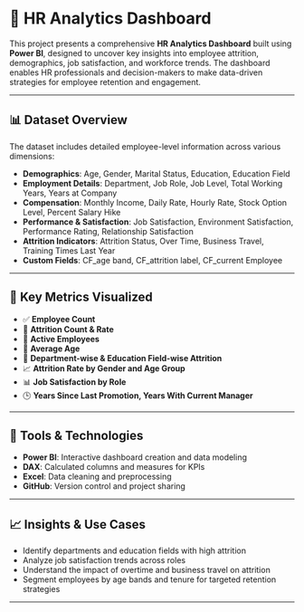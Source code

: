 # 🧠 HR Analytics Dashboard

This project presents a comprehensive **HR Analytics Dashboard** built using **Power BI**, designed to uncover key insights into employee attrition, demographics, job satisfaction, and workforce trends. The dashboard enables HR professionals and decision-makers to make data-driven strategies for employee retention and engagement.

---

## 📊 Dataset Overview

The dataset includes detailed employee-level information across various dimensions:

- **Demographics**: Age, Gender, Marital Status, Education, Education Field
- **Employment Details**: Department, Job Role, Job Level, Total Working Years, Years at Company
- **Compensation**: Monthly Income, Daily Rate, Hourly Rate, Stock Option Level, Percent Salary Hike
- **Performance & Satisfaction**: Job Satisfaction, Environment Satisfaction, Performance Rating, Relationship Satisfaction
- **Attrition Indicators**: Attrition Status, Over Time, Business Travel, Training Times Last Year
- **Custom Fields**: CF_age band, CF_attrition label, CF_current Employee

---

## 📌 Key Metrics Visualized

- ✅ **Employee Count**  
- 🔻 **Attrition Count & Rate**  
- 👥 **Active Employees**  
- 🎂 **Average Age**  
- 🧪 **Department-wise & Education Field-wise Attrition**  
- 📈 **Attrition Rate by Gender and Age Group**  
- 📊 **Job Satisfaction by Role**  
- 🕒 **Years Since Last Promotion, Years With Current Manager**

---

## 📍 Tools & Technologies

- **Power BI**: Interactive dashboard creation and data modeling  
- **DAX**: Calculated columns and measures for KPIs  
- **Excel**: Data cleaning and preprocessing  
- **GitHub**: Version control and project sharing

---

## 📈 Insights & Use Cases

- Identify departments and education fields with high attrition
- Analyze job satisfaction trends across roles
- Understand the impact of overtime and business travel on attrition
- Segment employees by age bands and tenure for targeted retention strategies

---


